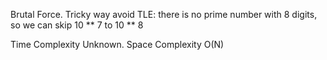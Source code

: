 Brutal Force. Tricky way avoid TLE: there is no prime number with 8 digits, so we can skip 10 ** 7 to 10 ** 8

Time Complexity Unknown. Space Complexity O(N) 